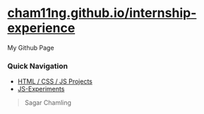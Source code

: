 # [cham11ng.github.io/internship-experience](https://schamling.com.np/)

My Github Page

### Quick Navigation
* [HTML / CSS / JS Projects](https://cham11ng.github.io/html)
* [JS-Experiments](https://cham11ng.github.io/js-experiments/)

> Sagar Chamling
